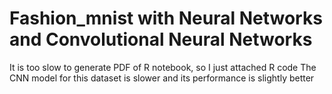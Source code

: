 # Fashion_mnist with Neural Networks and Convolutional Neural Networks

It is too slow to generate PDF of R notebook, so I just attached R code
The CNN model for this dataset is slower and its performance is slightly better
